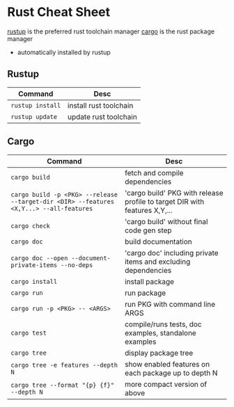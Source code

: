 # Rust Cheat Sheet

[rustup](https://www.rust-lang.org/tools/install) is the preferred rust toolchain manager
[cargo](https://doc.rust-lang.org/cargo) is the rust package manager

- automatically installed by rustup

## Rustup

|Command|Desc|
|-------|----|
|`rustup install`|install rust toolchain|
|`rustup update`|update rust toolchain|

## Cargo

|Command|Desc|
|-------|----|
|`cargo build`|fetch and compile dependencies|
|`cargo build -p <PKG> --release --target-dir <DIR> --features <X,Y...> --all-features`|'cargo build' PKG with release profile to target DIR with features X,Y,...|
|`cargo check`|'cargo build' without final code gen step|
|`cargo doc`|build documentation|
|`cargo doc --open --document-private-items --no-deps`|'cargo doc' including private items and excluding dependencies|
|`cargo install`|install package|
|`cargo run`|run package|
|`cargo run -p <PKG> -- <ARGS>`|run PKG with command line ARGS|
|`cargo test`|compile/runs tests, doc examples, standalone examples|
|`cargo tree`|display package tree|
|`cargo tree -e features --depth N`|show enabled features on each package up to depth N|
|`cargo tree --format "{p} {f}" --depth N`|more compact version of above|
